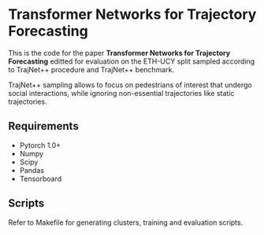 
# Transformer Networks for Trajectory Forecasting
This is the code for the paper **Transformer Networks for Trajectory Forecasting** editted for evaluation on the ETH-UCY split sampled according to TrajNet++ procedure and TrajNet++ benchmark.

TrajNet++ sampling allows to focus on pedestrians of interest that undergo social interactions, while ignoring non-essential trajectories like static trajectories.


## Requirements
  - Pytorch 1.0+
  - Numpy
  - Scipy
  - Pandas
  - Tensorboard

## Scripts
Refer to Makefile for generating clusters, training and evaluation scripts.

